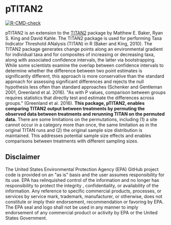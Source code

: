 # pTITAN2

[![R-CMD-check](https://github.com/sfigary/pTITAN2/actions/workflows/check-full.yaml/badge.svg)](https://github.com/sfigary/pTITAN2/actions/workflows/check-full.yaml)

pTITAN2 is an extension to the
[TITAN2](https://CRAN.R-project.org/package=TITAN2) package by Matthew E. Baker,
Ryan S. King and David Kahle. The TITAN2 package is used for performing Taxa
Indicator Threshold ANalysis (TITAN) in R (Baker and King, 2010). The TITAN2 package
generates change points along an environmental gradient for individual taxa and for
composites of increasing or decreasing taxa, along with associated confidence intervals,
the latter via bootstrapping.  While some scientists examine the overlap between
confidence intervals to determine whether the difference between two point estimates
is significantly different, this approach is more conservative than the standard
approach for assessing significant differences and rejects the null hypothesis
less often than standard approaches (Schenker and Gentleman 2001, Greenland et al. 2016).
"As with P values, comparison between groups requires statistics that directly test and
estimate the differences across groups." (Greenland et al. 2016). __This package,
pTITAN2, enables comparing TITAN2 output between treatments by permuting
the observed data between treatments and rerunning TITAN on the permuted
data.__ There are some limitations on the permutations, including (1) a site
cannot occur in a category more than once, the same limitation as in the original
TITAN runs and (2) the original sample size distribution is maintained. This
addresses potential sample size effects and enables comparisons between
treatments with different sampling sizes.


## Disclaimer

The United States Environmental Protection Agency (EPA) GitHub project code is
provided on an "as is" basis and the user assumes responsibility for its use.
EPA has relinquished control of the information and no longer has responsibility
to protect the integrity , confidentiality, or availability of the information.
Any reference to specific commercial products, processes, or services by service
mark, trademark, manufacturer, or otherwise, does not constitute or imply their
endorsement, recommendation or favoring by EPA.  The EPA seal and logo shall not
be used in any manner to imply endorsement of any commercial product or activity
by EPA or the United States Government.
